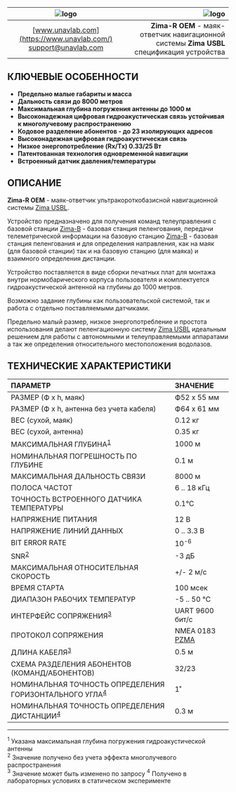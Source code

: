 | ![logo](https://ucnl.github.io/documentation/sm_logo.png) | ![logo](https://ucnl.github.io/documentation/zima_r_oem.png) |
| :---: | ---: |
| [www.unavlab.com](https://www.unavlab.com/) <br/> [support@unavlab.com](mailto:support@unavlab.com) | **Zima-R OEM** - маяк-ответчик навигационной системы **Zima USBL** <br/> спецификация устройства |

## КЛЮЧЕВЫЕ ОСОБЕННОСТИ

* **Предельно малые габариты и масса**
* **Дальность связи до 8000 метров**
* **Максимальная глубина погружения антенны до 1000 м**
* **Высоконадежная цифровая гидроакустическая связь устойчивая к многолучевому распространению**
* **Кодовое разделение абонентов - до 23 изолирующих адресов**
* **Высоконадежная цифровая гидроакустическая связь**
* **Низкое энергопотребление (Rx/Tx) 0.33/25 Вт**
* **Патентованная технология одновременной навигации**
* **Встроенный датчик давления/температуры**

## ОПИСАНИЕ

**Zima-R OEM** - маяк-ответчик ультракороткобазисной навигационной системы [Zima USBL](Zima_DataBrief_ru.md).  

Устройство предназначено для получения команд телеуправления с базовой станции [Zima-B](Zima_B_Specification_ru.md) - базовая станция пеленгования, передачи телеметрической информации на базовую станцию [Zima-B](Zima_B_Specification_ru.md) - базовая станция пеленгования и для определения направления, как на маяк (для базовой станции) так и на базовую станцию (для маяка) и взаимного 
определения дистанции.  

Устройство поставляется в виде сборки печатных плат для монтажа внутри нормобарического корпуса пользователя и комплектуется 
гидроакустической антенной на глубины до 1000 метров.  

Возможно задание глубины как пользовательской системой, так и работа с отдельно поставляемыми датчиками.  

Предельно малый размер, низкое энергопотребление и простота использования делают пеленгационную систему [Zima USBL](Zima_DataBrief_ru.md) идеальным решением для работы с автономными и телеуправляемыми аппаратами а так же определения относительного местоположения водолазов.

<div style="page-break-after: always;"></div>

## ТЕХНИЧЕСКИЕ ХАРАКТЕРИСТИКИ

| ПАРАМЕТР | ЗНАЧЕНИЕ |
| :--- | :--- |
| РАЗМЕР (Ф х h, маяк) | Ф52 х 55 мм |
| РАЗМЕР (Ф х h, антенна без учета кабеля) | Ф64 х 61 мм |
| ВЕС (сухой, маяк) | 0.12 кг |
| ВЕС (сухой, антенна) | 0.35 кг |
| МАКСИМАЛЬНАЯ ГЛУБИНА<sup>[1](#footnote1)</sup> | 1000 м |
| НОМИНАЛЬНАЯ ПОГРЕШНОСТЬ ПО ГЛУБИНЕ | 0.1 м |
| МАКСИМАЛЬНАЯ ДАЛЬНОСТЬ СВЯЗИ | 8000 м |
| ПОЛОСА ЧАСТОТ | 6 .. 18 кГц |
| ТОЧНОСТЬ ВСТРОЕННОГО ДАТЧИКА ТЕМПЕРАТУРЫ | 0.1°С |
| НАПРЯЖЕНИЕ ПИТАНИЯ | 12 В |
| НАПРЯЖЕНИЕ ЛИНИЙ ДАННЫХ | 0 .. 3.3 В |
| BIT ERROR RATE | 10<sup>-6</sup> |
| SNR<sup>[2](#footnote2)</sup> | -3 дБ |
| МАКСИМАЛЬНАЯ ОТНОСИТЕЛЬНАЯ СКОРОСТЬ | +/- 2 м/с |
| ВРЕМЯ СТАРТА | 100 мсек |
| ДИАПАЗОН РАБОЧИХ ТЕМПЕРАТУР | -5 .. 50 °C |
| ИНТЕРФЕЙС СОПРЯЖЕНИЯ<sup>[3](#footnote3)</sup> | UART 9600 бит/с |
| ПРОТОКОЛ СОПРЯЖЕНИЯ | NMEA 0183 [PZMA](Zima_Protocol_Specification_ru.md) |
| ДЛИНА КАБЕЛЯ<sup>[3](#footnote3)</sup> | 0.5 м |
| СХЕМА РАЗДЕЛЕНИЯ АБОНЕНТОВ (КОМАНД/АБОНЕНТОВ) | 32/23 |
| НОМИНАЛЬНАЯ ТОЧНОСТЬ ОПРЕДЕЛЕНИЯ ГОРИЗОНТАЛЬНОГО УГЛА<sup>[4](#footnote4)</sup> | 1˚ |
| НОМИНАЛЬНАЯ ТОЧНОСТЬ ОПРЕДЕЛЕНИЯ ДИСТАНЦИИ<sup>[4](#footnote4)</sup> | 0.3 м |
  
________________
<a name="footnote1"><sup>1</sup></a> Указана максимальная глубина погружения гидроакустической антенны  
<a name="footnote2"><sup>2</sup></a> Значение получено без учета эффекта многолучевого распространения   
<a name="footnote3"><sup>3</sup></a> Значение может быть изменено по запросу
<a name="footnote4"><sup>4</sup></a> Получено в лабораторных условиях в статическом эксперименте

